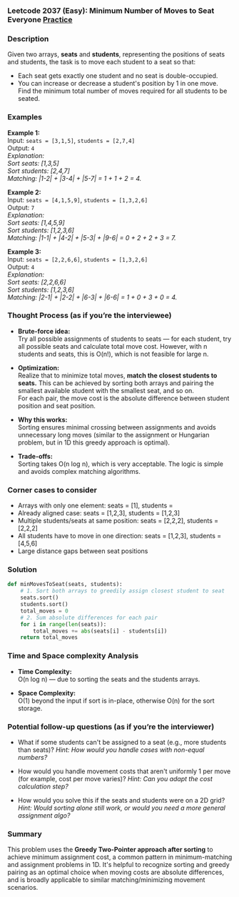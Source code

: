 ### Leetcode 2037 (Easy): Minimum Number of Moves to Seat Everyone [Practice](https://leetcode.com/problems/minimum-number-of-moves-to-seat-everyone)

### Description  
Given two arrays, **seats** and **students**, representing the positions of seats and students, the task is to move each student to a seat so that:
- Each seat gets exactly one student and no seat is double-occupied.
- You can increase or decrease a student's position by 1 in one move.
Find the minimum total number of moves required for all students to be seated.

### Examples  

**Example 1:**  
Input: `seats = [3,1,5]`, `students = [2,7,4]`  
Output: `4`  
*Explanation:  
Sort seats: [1,3,5]  
Sort students: [2,4,7]  
Matching: |1-2| + |3-4| + |5-7| = 1 + 1 + 2 = 4.*

**Example 2:**  
Input: `seats = [4,1,5,9]`, `students = [1,3,2,6]`  
Output: `7`  
*Explanation:  
Sort seats: [1,4,5,9]  
Sort students: [1,2,3,6]  
Matching: |1-1| + |4-2| + |5-3| + |9-6| = 0 + 2 + 2 + 3 = 7.*

**Example 3:**  
Input: `seats = [2,2,6,6]`, `students = [1,3,2,6]`  
Output: `4`  
*Explanation:  
Sort seats: [2,2,6,6]  
Sort students: [1,2,3,6]  
Matching: |2-1| + |2-2| + |6-3| + |6-6| = 1 + 0 + 3 + 0 = 4.*

### Thought Process (as if you’re the interviewee)  
- **Brute-force idea:**  
  Try all possible assignments of students to seats — for each student, try all possible seats and calculate total move cost. However, with n students and seats, this is O(n!), which is not feasible for large n.

- **Optimization:**  
  Realize that to minimize total moves, **match the closest students to seats.** This can be achieved by sorting both arrays and pairing the smallest available student with the smallest seat, and so on.  
  For each pair, the move cost is the absolute difference between student position and seat position.

- **Why this works:**  
  Sorting ensures minimal crossing between assignments and avoids unnecessary long moves (similar to the assignment or Hungarian problem, but in 1D this greedy approach is optimal).

- **Trade-offs:**  
  Sorting takes O(n log n), which is very acceptable. The logic is simple and avoids complex matching algorithms.

### Corner cases to consider  
- Arrays with only one element: seats = [1], students = 
- Already aligned case: seats = [1,2,3], students = [1,2,3]
- Multiple students/seats at same position: seats = [2,2,2], students = [2,2,2]
- All students have to move in one direction: seats = [1,2,3], students = [4,5,6]
- Large distance gaps between seat positions

### Solution

```python
def minMovesToSeat(seats, students):
    # 1. Sort both arrays to greedily assign closest student to seat
    seats.sort()
    students.sort()
    total_moves = 0
    # 2. Sum absolute differences for each pair
    for i in range(len(seats)):
        total_moves += abs(seats[i] - students[i])
    return total_moves
```

### Time and Space complexity Analysis  

- **Time Complexity:**  
  O(n log n) — due to sorting the seats and the students arrays.

- **Space Complexity:**  
  O(1) beyond the input if sort is in-place, otherwise O(n) for the sort storage.

### Potential follow-up questions (as if you’re the interviewer)  

- What if some students can't be assigned to a seat (e.g., more students than seats)?
  *Hint: How would you handle cases with non-equal numbers?*
  
- How would you handle movement costs that aren't uniformly 1 per move (for example, cost per move varies)?
  *Hint: Can you adapt the cost calculation step?*

- How would you solve this if the seats and students were on a 2D grid?
  *Hint: Would sorting alone still work, or would you need a more general assignment algo?*

### Summary
This problem uses the **Greedy Two-Pointer approach after sorting** to achieve minimum assignment cost, a common pattern in minimum-matching and assignment problems in 1D. It's helpful to recognize sorting and greedy pairing as an optimal choice when moving costs are absolute differences, and is broadly applicable to similar matching/minimizing movement scenarios.